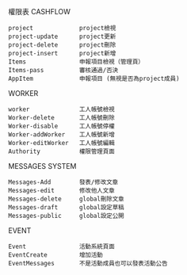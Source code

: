 權限表
CASHFLOW

	project				project檢視
	project-update		project更新
	project-delete		project刪除
	project-insert		project新增
	Items				申報項目檢視（管理頁）
	Items-pass			審核通過/否決
	AppItem				申報項目 (無視是否為project成員)

WORKER
	
	worker				工人帳號檢視
	Worker-delete		工人帳號刪除
	Worker-disable		工人帳號停權
	Worker-addWorker	工人帳號新增
	Worker-editWorker	工人帳號編輯
	Authority			權限管理頁面

MESSAGES SYSTEM

	Messages-Add		發表/修改文章
	Messages-edit		修改他人文章
	Messages-delete		global刪除文章 
	Messages-draft		global設定草稿
	Messages-public		global設定公開

EVENT
	
	Event 				活動系統頁面
	EventCreate 		增加活動
	EventMessages		不是活動成員也可以發表活動公告
